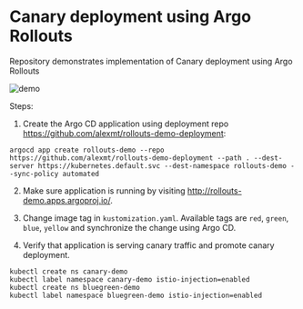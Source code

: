 # Canary deployment using Argo Rollouts

Repository demonstrates implementation of Canary deployment using Argo Rollouts

![demo](./demo.png)

Steps:

1. Create the Argo CD application using deployment repo https://github.com/alexmt/rollouts-demo-deployment: 

```
argocd app create rollouts-demo --repo https://github.com/alexmt/rollouts-demo-deployment --path . --dest-server https://kubernetes.default.svc --dest-namespace rollouts-demo --sync-policy automated
```

2. Make sure application is running by visiting http://rollouts-demo.apps.argoproj.io/.

3. Change image tag in `kustomization.yaml`. Available tags are `red`, `green`, `blue`, `yellow` and synchronize the change using Argo CD.

4. Verify that application is serving canary traffic and promote canary deployment.


```
kubectl create ns canary-demo
kubectl label namespace canary-demo istio-injection=enabled
kubectl create ns bluegreen-demo
kubectl label namespace bluegreen-demo istio-injection=enabled
```
